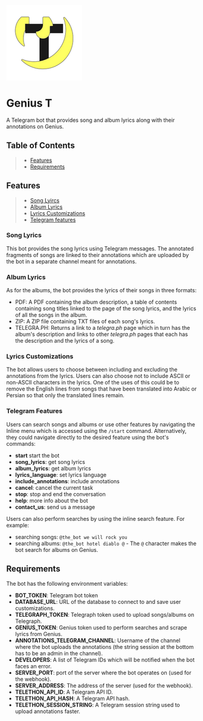 <img src="logo.png" width="200"/>

# Genius T
A Telegram bot that provides song and album lyrics along with their annotations on Genius.

## Table of Contents
> -   [Features](#features)
> -   [Requirements](#requirements)

## Features
> -   [Song Lyircs](#song-lyircs)
> -   [Album Lyrics](#album-lyrics)
> -   [Lyrics Customizations](#environment-variables)
> -   [Telegram features](#deploying-to-heroku)


### Song Lyrics
This bot provides the song lyrics using Telegram messages. The annotated fragments of songs are linked to their annotations which are uploaded by the bot in a separate channel meant for annotations.


### Album Lyrics
As for the albums, the bot provides the lyrics of their songs in three formats:
- PDF: A PDF containing the album description, a table of contents containing song titles linked to the page of the song lyrics, and the lyrics of all the songs in the album.
- ZIP: A ZIP file containing TXT files of each song's lyrics.
- TELEGRA.PH: Returns a link to a *telegra.ph* page which in turn has the album's description and links to other *telegra.ph* pages that each has the description and the lyrics of a song.


### Lyrics Customizations
The bot allows users to choose between including and excluding the annotations from the lyrics. Users can also choose not to include ASCII or non-ASCII characters in the lyrics. One of the uses of this could be to remove the English lines from songs that have been translated into Arabic or Persian so that only the translated lines remain.


### Telegram Features
Users can search songs and albums or use other features by navigating the Inline menu which is accessed using the `/start` command. Alternatively, they could navigate directly to the desired feature using the bot's commands:
- **start**
  start the bot
- **song_lyrics**:
  get song lyrics
- **album_lyrics**:
  get album lyrics
- **lyrics_language**:
  set lyrics language
- **include_annotations**:
  include annotations
- **cancel**:
  cancel the current task
- **stop**:
  stop and end the conversation
- **help**:
  more info about the bot
- **contact_us**:
  send us a message

Users can also perform searches by using the inline search feature. For example:
- searching songs: `@the_bot we will rock you`
- searching albums: `@the_bot hotel diablo @` - The `@` character makes the bot search for albums on Genius.
 

## Requirements
The bot has the following environment variables:
- **BOT_TOKEN**:
  Telegram bot token
- **DATABASE_URL**:
  URL of the database to connect to and save user customizations.
- **TELEGRAPH_TOKEN**:
  Telegraph token used to upload songs/albums on Telegraph.
- **GENIUS_TOKEN**:
  Genius token used to perform searches and scrape lyrics from Genius.
- **ANNOTATIONS_TELEGRAM_CHANNEL**:
  Username of the channel where the bot uploads the annotations (the string session at the bottom has to be an admin in the channel).
- **DEVELOPERS**:
  A list of Telegram IDs which will be notified when the bot faces an error.
- **SERVER_PORT**:
  port of the server where the bot operates on (used for the webhook).
- **SERVER_ADDRESS**:
  The address of the server (used for the webhook).
- **TELETHON_API_ID**:
  A Telegram API ID.
- **TELETHON_API_HASH**:
  A Telegram API hash.
- **TELETHON_SESSION_STRING**:
  A Telegram session string used to upload annotations faster.
